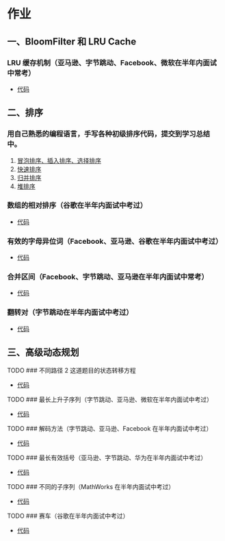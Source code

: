 # 作业
## 一、BloomFilter 和 LRU Cache

### LRU 缓存机制（亚马逊、字节跳动、Facebook、微软在半年内面试中常考）

+ [代码](./146LRUCache.js)




## 二、排序

### 用自己熟悉的编程语言，手写各种初级排序代码，提交到学习总结中。

1. [冒泡排序、插入排序、选择排序](./sort-basic.js)
2. [快速排序](./sort-quick.js)
3. [归并排序](./sort-merge.js)
4. [堆排序](./sort-heap.js) 

### 数组的相对排序（谷歌在半年内面试中考过）

+ [代码](./1112relativeSortArray.js)

### 有效的字母异位词（Facebook、亚马逊、谷歌在半年内面试中考过）

+ [代码](./242isAnagram.js)

### 合并区间（Facebook、字节跳动、亚马逊在半年内面试中常考）

+ [代码](./056merge.js)

### 翻转对（字节跳动在半年内面试中考过）

+ [代码](./493reversePairs.js)





## 三、高级动态规划

TODO ### 不同路径 2 这道题目的状态转移方程

+ [代码](./063uniquePathsWithObstacles.js)

TODO ### 最长上升子序列（字节跳动、亚马逊、微软在半年内面试中考过）

+ [代码](./300lengthOfLIS.js)

TODO ### 解码方法（字节跳动、亚马逊、Facebook 在半年内面试中考过）

+ [代码](./091numDecodings.js)

TODO ### 最长有效括号（亚马逊、字节跳动、华为在半年内面试中考过）

+ [代码](./032longestValidParentheses.js)

TODO ### 不同的子序列（MathWorks 在半年内面试中考过）

+ [代码](./115numDistinct.js)

TODO ### 赛车（谷歌在半年内面试中考过）

+ [代码](./818racecar.js)
